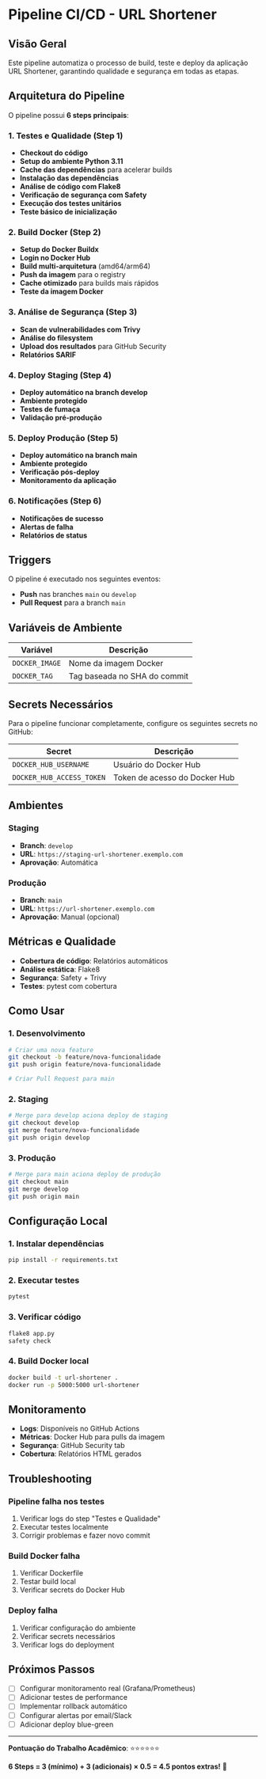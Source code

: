  # Pipeline CI/CD - URL Shortener

## Visão Geral

Este pipeline automatiza o processo de build, teste e deploy da aplicação URL Shortener, garantindo qualidade e segurança em todas as etapas.

## Arquitetura do Pipeline

O pipeline possui **6 steps principais**:

### 1. **Testes e Qualidade** (Step 1)
- **Checkout do código**
- **Setup do ambiente Python 3.11**
- **Cache das dependências** para acelerar builds
- **Instalação das dependências**
- **Análise de código com Flake8**
- **Verificação de segurança com Safety**
- **Execução dos testes unitários**
- **Teste básico de inicialização**

### 2. **Build Docker** (Step 2)
- **Setup do Docker Buildx**
- **Login no Docker Hub**
- **Build multi-arquitetura** (amd64/arm64)
- **Push da imagem** para o registry
- **Cache otimizado** para builds mais rápidos
- **Teste da imagem Docker**

### 3. **Análise de Segurança** (Step 3)
- **Scan de vulnerabilidades com Trivy**
- **Análise do filesystem**
- **Upload dos resultados** para GitHub Security
- **Relatórios SARIF**

### 4. **Deploy Staging** (Step 4)
- **Deploy automático na branch develop**
- **Ambiente protegido**
- **Testes de fumaça**
- **Validação pré-produção**

### 5. **Deploy Produção** (Step 5)
- **Deploy automático na branch main**
- **Ambiente protegido**
- **Verificação pós-deploy**
- **Monitoramento da aplicação**

### 6. **Notificações** (Step 6)
- **Notificações de sucesso**
- **Alertas de falha**
- **Relatórios de status**

## Triggers

O pipeline é executado nos seguintes eventos:

- **Push** nas branches `main` ou `develop`
- **Pull Request** para a branch `main`

## Variáveis de Ambiente

| Variável | Descrição |
|----------|-----------|
| `DOCKER_IMAGE` | Nome da imagem Docker |
| `DOCKER_TAG` | Tag baseada no SHA do commit |

## Secrets Necessários

Para o pipeline funcionar completamente, configure os seguintes secrets no GitHub:

| Secret | Descrição |
|--------|-----------|
| `DOCKER_HUB_USERNAME` | Usuário do Docker Hub |
| `DOCKER_HUB_ACCESS_TOKEN` | Token de acesso do Docker Hub |

## Ambientes

### Staging
- **Branch**: `develop`
- **URL**: `https://staging-url-shortener.exemplo.com`
- **Aprovação**: Automática

### Produção
- **Branch**: `main`
- **URL**: `https://url-shortener.exemplo.com`
- **Aprovação**: Manual (opcional)

## Métricas e Qualidade

- **Cobertura de código**: Relatórios automáticos
- **Análise estática**: Flake8
- **Segurança**: Safety + Trivy
- **Testes**: pytest com cobertura

## Como Usar

### 1. Desenvolvimento
```bash
# Criar uma nova feature
git checkout -b feature/nova-funcionalidade
git push origin feature/nova-funcionalidade

# Criar Pull Request para main
```

### 2. Staging
```bash
# Merge para develop aciona deploy de staging
git checkout develop
git merge feature/nova-funcionalidade
git push origin develop
```

### 3. Produção
```bash
# Merge para main aciona deploy de produção
git checkout main
git merge develop
git push origin main
```

## Configuração Local

### 1. Instalar dependências
```bash
pip install -r requirements.txt
```

### 2. Executar testes
```bash
pytest
```

### 3. Verificar código
```bash
flake8 app.py
safety check
```

### 4. Build Docker local
```bash
docker build -t url-shortener .
docker run -p 5000:5000 url-shortener
```

## Monitoramento

- **Logs**: Disponíveis no GitHub Actions
- **Métricas**: Docker Hub para pulls da imagem
- **Segurança**: GitHub Security tab
- **Cobertura**: Relatórios HTML gerados

## Troubleshooting

### Pipeline falha nos testes
1. Verificar logs do step "Testes e Qualidade"
2. Executar testes localmente
3. Corrigir problemas e fazer novo commit

### Build Docker falha
1. Verificar Dockerfile
2. Testar build local
3. Verificar secrets do Docker Hub

### Deploy falha
1. Verificar configuração do ambiente
2. Verificar secrets necessários
3. Verificar logs do deployment

## Próximos Passos

- [ ] Configurar monitoramento real (Grafana/Prometheus)
- [ ] Adicionar testes de performance
- [ ] Implementar rollback automático
- [ ] Configurar alertas por email/Slack
- [ ] Adicionar deploy blue-green

---

**Pontuação do Trabalho Acadêmico**: ⭐⭐⭐⭐⭐⭐ 

**6 Steps = 3 (mínimo) + 3 (adicionais) × 0.5 = 4.5 pontos extras!** 🎉
